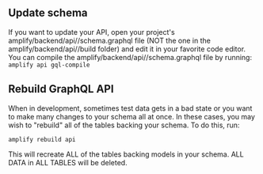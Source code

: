 
## Update schema
If you want to update your API, open your project's amplify/backend/api/<api-name>/schema.graphql file (NOT the one in the amplify/backend/api/<api-name>/build folder) and edit it in your favorite code editor. You can compile the amplify/backend/api/<api-name>/schema.graphql file by running:
`amplify api gql-compile`

## Rebuild GraphQL API
When in development, sometimes test data gets in a bad state or you want to make many changes to your schema all at once. In these cases, you may wish to "rebuild" all of the tables backing your schema. To do this, run:

`amplify rebuild api`

This will recreate ALL of the tables backing models in your schema. ALL DATA in ALL TABLES will be deleted.